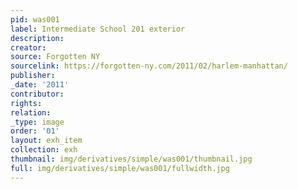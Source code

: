 ```yaml
---
pid: was001
label: Intermediate School 201 exterior
description:
creator:
source: Forgotten NY
sourcelink: https://forgotten-ny.com/2011/02/harlem-manhattan/
publisher:
_date: '2011'
contributor:
rights:
relation:
_type: image
order: '01'
layout: exh_item
collection: exh
thumbnail: img/derivatives/simple/was001/thumbnail.jpg
full: img/derivatives/simple/was001/fullwidth.jpg
---
```

